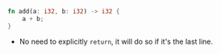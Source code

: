 ```rust
fn add(a: i32, b: i32) -> i32 {
    a + b;
}
```

- No need to explicitly `return`, it will do so if it's the last line.